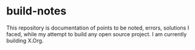 # build-notes
This repository is documentation of points to be noted, errors, solutions I faced, while my attempt to build any open source project. I am currently building X.Org.
